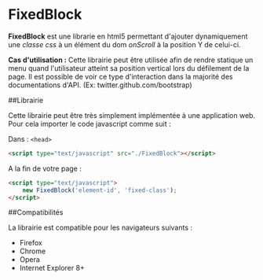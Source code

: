 FixedBlock
==========

**FixedBlock** est une librarie en html5 permettant d'ajouter dynamiquement une *classe css* à un élément du dom *onScroll* à la position Y de celui-ci.

**Cas d'utilisation :** Cette librairie peut être utilisée afin de rendre statique un menu quand l'utilisateur atteint sa position vertical lors du défilement de la page. Il est possible de voir ce type d'interaction dans la majorité des documentations d'API. (Ex: twitter.github.com/bootstrap)

##Librairie

Cette librairie peut être très simplement implémentée à une application web. Pour cela importer le code javascript comme suit :

Dans : ```<head>```
```html
<script type="text/javascript" src="./FixedBlock"></script>
```

A la fin de votre page :
```html
<script type="text/javascript">
	new FixedBlock('element-id', 'fixed-class');
</script>
```


##Compatibilités

La librairie est compatible pour les navigateurs suivants :
* Firefox 
* Chrome 
* Opera 
* Internet Explorer 8+